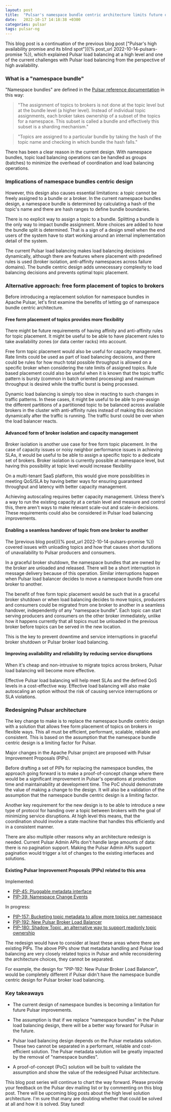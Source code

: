 ```yaml
---
layout: post
title:  "Pulsar's namespace bundle centric architecture limits future options"
date:   2022-10-17 14:18:38 +0300
categories: pulsar
tags: pulsar-ng
---
```


This blog post is a continuation of the previous blog post ["Pulsar's high
availability promise and its blind spot"]({% post_url 2022-10-14-pulsars-promise
%}), which explained Pulsar load balancing at a high level and one of the
current challenges with Pulsar load balancing from the perspective of high
availability.

### What is a "namespace bundle"

"Namespace bundles" are defined in the [Pulsar reference
documentation](https://pulsar.apache.org/docs/administration-load-balance#dynamic-assignments)
in this way:
> "The assignment of topics to brokers is not done at the topic level but at the
> bundle level (a higher level). Instead of individual topic assignments, each
> broker takes ownership of a subset of the topics for a namespace. This subset
> is called a bundle and effectively this subset is a sharding mechanism."

> "Topics are assigned to a particular bundle by taking the hash of the topic
> name and checking in which bundle the hash falls."

There has been a clear reason in the current design. With namespace bundles,
topic load balancing operations can be handled as groups (batches) to minimize
the overhead of coordination and load balancing operations.

### Implications of namespace bundles centric design

However, this design also causes essential limitations: a topic cannot be freely
assigned to a bundle or a broker. In the current namespace bundles design, a
namespace bundle is determined by calculating a hash of the topic's name and
there are hash ranges to define bundle boundaries.

There is no explicit way to assign a topic to a bundle. Splitting a bundle is
the only way to impact bundle assignment. More choices are added to how the
bundle split is determined. That is a sign of a design smell when the end users
of the system have to start working around an internal implementation detail of
the system.

The current Pulsar load balancing makes load balancing decisions dynamically,
although there are features where placement with predefined rules is used
(broker isolation, anti-affinity namespaces across failure domains). The bundle
centric design adds unnecessary complexity to load balancing decisions and
prevents optimal topic placement.

### Alternative approach: free form placement of topics to brokers

Before introducing a replacement solution for namespace bundles in Apache
Pulsar, let's first examine the benefits of letting go of namespace bundle
centric architecture.

#### Free form placement of topics provides more flexibility

There might be future requirements of having affinity and anti-affinity rules
for topic placement. It might be useful to be able to have placement rules to
take availability zones (or data center racks) into account.

Free form topic placement would also be useful for capacity management. Rate
limits could be used as part of load balancing decisions, and there could be
rules for how much total possible throughput is allowed on a specific broker
when considering the rate limits of assigned topics. Rule based placement could
also be useful when it is known that the topic traffic pattern is bursty (common
in batch oriented processing) and maximum throughput is desired while the
traffic burst is being processed. 

Dynamic load balancing is simply too slow in reacting to such changes in traffic
patterns. In these cases, it might be useful to be able to pre-assign the
different partitions of a partitioned topic to be balanced across available
brokers in the cluster with anti-affinity rules instead of making this decision
dynamically after the traffic is running. The traffic burst could be over when
the load balancer reacts.

#### Advanced form of broker isolation and capacity management

Broker isolation is another use case for free form topic placement. In the case
of capacity issues or noisy neighbor performance issues in achieving SLAs, it
would be useful to be able to assign a specific topic to a dedicate set of
brokers. Broker isolation is currently possible at namespace level, but having
this possibility at topic level would increase flexibility

On a multi-tenant SaaS platform, this would give more possibilities in meeting
QoS/SLA by having better ways for ensuring guaranteed throughput and latency
with better capacity management.

Achieving autoscaling requires better capacity management. Unless there's a way
to run the existing capacity at a certain level and measure and control this,
there aren't ways to make relevant scale-out and scale-in decisions. These
requirements could also be considered in Pulsar load balancing improvements.

#### Enabling a seamless handover of topic from one broker to another

The [previous blog post]({% post_url 2022-10-14-pulsars-promise %}) covered
issues with unloading topics and how that causes short durations of
unavailability to Pulsar producers and consumers.

In a graceful broker shutdown, the namespace bundles that are owned by the
broker are unloaded and released. There will be a short interruption in message
delivery because of this operation. Similar interruptions happen when Pulsar
load balancer decides to move a namespace bundle from one broker to another.

The benefit of free form topic placement would be such that in a graceful broker
shutdown or when load balancing decides to move topics, producers and consumers
could be migrated from one broker to another in a seamless handover,
independently of any "namespace bundle". Each topic can start serving producers
and consumers on the other broker immediately, unlike how it happens currently
that all topics must be unloaded in the previous broker before topics can be
served in the new location.

This is the key to prevent downtime and service interruptions in graceful broker
shutdown or Pulsar broker load balancing.

#### Improving availability and reliability by reducing service disruptions

When it's cheap and non-intrusive to migrate topics across brokers, Pulsar load
balancing will become more effective.

Effective Pulsar load balancing will help meet SLAs and the defined QoS levels
in a cost-effective way. Effective load balancing will also make autoscaling an
option without the risk of causing service interruptions or SLA violations.

### Redesigning Pulsar architecture

The key change to make is to replace the namespace bundle centric design with a
solution that allows free form placement of topics on brokers in flexible ways.
This all must be efficient, performant, scalable, reliable and consistent. This
is based on the assumption that the namespace bundle centric design is a
limiting factor for Pulsar.

Major changes in the Apache Pulsar project are proposed with Pulsar Improvement
Proposals (PIPs).

Before drafting a set of PIPs for replacing the namespace bundles, the approach
going forward is to make a proof-of-concept change where there would be a
significant improvement in Pulsar's operations at production time and
maintainability at development time. The PoC should demonstrate the value of
making a change to the design. It will also be a validation of the assumption
that the namespace bundle centric design is a limiting factor. 

Another key requirement for the new design is to be able to introduce a new type
of protocol for handing over a topic between brokers with the goal of minimizing
service disruptions. At high level this means, that the coordination should
involve a state machine that handles this efficiently and in a consistent
manner.

There are also multiple other reasons why an architecture redesign is needed.
Current Pulsar Admin APIs don't handle large amounts of data: there is no
pagination support. Making the Pulsar Admin APIs support pagination would
trigger a lot of changes to the existing interfaces and solutions.

#### Existing Pulsar Improvement Proposals (PIPs) related to this area

Implemented:
* [PIP-45: Pluggable metadata
  interface](https://github.com/apache/pulsar/wiki/PIP-45%3A-Pluggable-metadata-interface)
* [PIP-39: Namespace Change
  Events](https://github.com/apache/pulsar/wiki/PIP-39%3A-Namespace-Change-Events)

In progress:
* [PIP-157: Bucketing topic metadata to allow more topics per
  namespace](https://github.com/apache/pulsar/issues/15254)
* [PIP-192: New Pulsar Broker Load
  Balancer](https://github.com/apache/pulsar/issues/16691)
* [PIP-180: Shadow Topic, an alternative way to support readonly topic
  ownership](https://github.com/apache/pulsar/issues/16153)

The redesign would have to consider at least these areas where there are
existing PIPs. The above PIPs show that metadata handling and Pulsar load
balancing are very closely related topics in Pulsar and while reconsidering the
architecture choices, they cannot be separated.

For example, the design for "PIP-192: New Pulsar Broker Load Balancer", would 
be completely different if Pulsar didn't have the namespace bundle centric design
for Pulsar broker load balancing. 


### Key takeaways

* The current design of namespace bundles is becoming a limitation for future
  Pulsar improvements.

* The assumption is that if we replace "namespace bundles" in the Pulsar load
  balancing design, there will be a better way forward for Pulsar in the future.

* Pulsar load balancing design depends on the Pulsar metadata solution. These
  two cannot be separated in a performant, reliable and cost-efficient solution.
  The Pulsar metadata solution will be greatly impacted by the removal of
  "namespace bundles".

* A proof-of-concept (PoC) solution will be built to validate the assumption and
  show the value of the redesigned Pulsar architecture.

This blog post series will continue to chart the way forward. Please provide
your feedback on the Pulsar dev mailing list or by commenting on this blog post.
There will be upcoming blog posts about the high level solution architecture.
I'm sure that many are doubting whether that could be solved at all and how it is
solved. Stay tuned!
